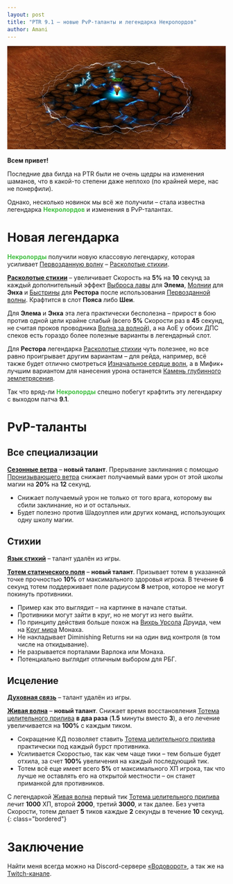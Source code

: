 ```yaml
---    
layout: post    
title: "PTR 9.1 – новые PvP-таланты и легендарка Некролордов"    
author: Amani
---    
```


<p align="center">
<img src="/assets/img/totem1.jpg" > 
</p>

**Всем привет!**

Последние два билда на PTR были не очень щедры на изменения шаманов, что в какой-то степени даже неплохо (по крайней мере, нас не понерфили). 

Однако, несколько новинок мы всё же получили – стала известна легендарка <span style="color:#40bf40;font-size:1em;">**Некролордов**</span> и изменения в PvP-талантах.

<!--more-->

# Новая легендарка 

<span style="color:#40bf40;font-size:1em;">**Некролорды**</span> получили новую классовую легендарку, которая усиливает [Первозданную волну](https://ru.wowhead.com/spell=326059) – [Расколотые стихии](https://ptr.wowhead.com/spell=354647/).

<a href="https://ptr.wowhead.com/spell=354647" target="blank" data-wh-icon-size="medium" >**Расколотые стихии**</a> – увеличивает Скорость на **5%** на **10** секунд за каждый дополнительный эффект [Выброса лавы](https://ru.wowhead.com/spell=51505) для **Элема**, [Молнии](https://ru.wowhead.com/spell=188196) для **Энха** и [Быстрины](https://ru.wowhead.com/spell=61295) для **Рестора** после использования [Первозданной волны](https://ru.wowhead.com/spell=326059). Крафтится в слот **Пояса** либо **Шеи**.

Для **Элема** и **Энха** эта лега практически бесполезна – прирост в бою против одной цели крайне слабый (всего **5%** Скорости раз в **45** секунд, не считая проков проводника [Волна за волной](https://ru.wowhead.com/spell=339186/)), а на АоЕ у обоих ДПС спеков есть гораздо более полезные варианты в легендарный слот.

Для **Рестора** легендарка [Расколотые стихии](https://ptr.wowhead.com/spell=354647/) чуть полезнее, но все равно проигрывает другим вариантам – для рейда, например, всё также будет отлично смотреться [Изначальное сердце волн](https://ru.wowhead.com/spell=335889), а в Мифик+ лучшим вариантом для нанесения урона останется [Камень глубинного землетрясения](https://ru.wowhead.com/spell=336739).

Так что вряд-ли <span style="color:#40bf40;font-size:1em;">**Некролорды**</span> спешно побегут крафтить эту легендарку с выходом патча **9.1**.

# PvP-таланты

## Все специализации

<a href="https://ptr.wowhead.com/spell=355630" target="blank" data-wh-icon-size="medium" >**Сезонные ветра**</a> – **новый талант**. Прерывание заклинания с помощью [Пронизывающего ветра](https://ru.wowhead.com/spell=57994) снижает получаемый вами урон от этой школы магии на **20%** на **12** секунд.

* Снижает получаемый урон не только от того врага, которому вы сбили заклинание, но и от остальных.
* Будет полезно против Шадоуплея или других команд, использующих одну школу магии.

## Стихии

<a href="https://ru.wowhead.com/spell=204385" target="blank" data-wh-icon-size="medium" >**Язык стихий**</a> – талант удалён из игры.

<a href="https://ptr.wowhead.com/spell=355580" target="blank" data-wh-icon-size="medium" >**Тотем статического поля**</a> – **новый талант**. Призывает тотем в указанной точке прочностью **10%** от максимального здоровья игрока. В течение **6** секунд тотем поддерживает поле радиусом **8** метров, которое не могут покинуть противники.

* Пример как это выглядит – на картинке в начале статьи.
* Противники могут зайти в круг, но не могут из него выйти.
* По принципу действия больше похож на [Вихрь Урсола](https://ru.wowhead.com/spell=102793/) Друида, чем на [Круг мира](https://ru.wowhead.com/spell=116844/) Монаха.
* Не накладывает Diminishing Returns ни на один вид контроля (в том числе на откидывание).
* Не разрывается порталами Варлока или Монаха.
* Потенциально выглядит отличным выбором для РБГ.

## Исцеление

<a href="https://ru.wowhead.com/spell=204293" target="blank" data-wh-icon-size="medium" >**Духовная связь**</a> – талант удалён из игры.

<a href="https://ptr.wowhead.com/spell=353115" target="blank" data-wh-icon-size="medium" >**Живая волна**</a> – **новый талант**. Снижает время восстановления [Тотема целительного прилива](https://ru.wowhead.com/spell=108280) **в два раза** (**1.5** минуты вместо **3**), а его лечение увеличивается на **100%** с каждым тиком.

* Сокращение КД позволяет ставить [Тотема целительного прилива](https://ru.wowhead.com/spell=108280) практически под каждый бурст противника.
* Усиливается Скоростью, так как чем чаще тики – тем больше будет отхила, за счет **100%** увеличения на каждый последующий тик.
* Тотем всё еще имеет всего **5%** от максимального ХП игрока, так что лучше не оставлять его на открытой местности – он станет приманкой для противников.

С легендаркой [Живая волна](https://ru.wowhead.com/spell=353115) первый тик [Тотема целительного прилива](https://ru.wowhead.com/spell=108280) лечит **1000** ХП, второй **2000**, третий **3000**, и так далее. Без учета Скорости, тотем делает **5** тиков каждые **2** секунды в течение **10** секунд.
{: class="bordered"}

# Заключение

Найти меня всегда можно на Discord-сервере [«Водоворот»](https://discord.gg/vodovorot), а так же на [Twitch-канале](https://www.twitch.tv/amanizandalari).
